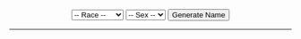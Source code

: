 <div style="margin-bottom:15px; text-align:center;">
  <select id="selectRace">
    <option label="-- Race --" disabled selected></option>
    <option value="Dragonborn">Dragonborn</option>
    <option value="Human">Human</option>
  </select>
  <select id="selectSex">
    <option label="-- Sex --" disabled selected></option>
    <option value="Female">Female</option>
    <option value="Male">Male</option>
  </select>
  <button id="buttonGenerateName" onclick="generateName()">
    Generate Name
  </button>
</div>

<hr />

<h4 style="text-align:center;"><span id="givenName"></span> <span id="familyName"></span></h4>
<script>
    function generateName() {
        let selectRace = document.getElementById('selectRace');
        let race = selectRace.options[selectRace.selectedIndex].text;
        let selectSex = document.getElementById('selectSex');
        let sex = selectSex.options[selectSex.selectedIndex].text;
        let gName = "";
        let fName = "";
        if (race == 'Dragonborn') {
            if (sex == 'Female')
                gName = dragonbornFemale[Math.floor(Math.random() * dragonbornFemale.length)];
            else
                gName = dragonbornMale[Math.floor(Math.random() * dragonbornMale.length)];
                fName = dragonbornFamily[Math.floor(Math.random() * dragonbornFamily.length)];}
        givenName.innerHTML = gName;
        familyName.innerHTML = fName;
    }
    // Data
    const dragonbornFemale = ["Aakra", "Aasathra", "Antrara", "Arava", "Biri", "Blendaeth", "Burana", "Chassath", "Daar", "Dentratha", "Doudra", "Driindar", "Eggren", "Farideh", "Findex", "Furrele", "Gesrethe", "Gilkass", "Harann", "Havilar", "Hethress", "Hillanot", "Jaxi", "Jezean", "Jheri", "Kadana", "Kava", "Korinn", "Megren", "Mijira", "Mishann", "Nala", "Nuthra", "Perra", "Pogranix", "Pyxrin", "Quespa", "Raiann", "Rezena", "Ruloth", "Saphara", "Savaran", "Surina", "Sora", "Synthrin", "Tatyan", "Thava", "Uadjit", "Vezera", "Zykroff"];
    const dragonbornMale = ["Adrex", "Arjhan", "Azzakh", "Balasar", "Baradad", "Bharash", "Bidreked", "Dadalan", "Dazzazn", "Direcris", "Donaar", "Fax", "Gargax", "Ghesh", "Gorbundus", "Greethen", "Heskan", "Hirrathak", "Ildrex", "Kaladan", "Kerkad", "Kiirith", "Kriv", "Maagog", "Medrash", "Mehen", "Mozikth", "Mreksh", "Mugrunden", "Nadarr", "Nithther", "Norkruuth", "Nykkan", "Pandjed", "Patrin", "Pijjirik", "Quarethon", "Rathkran", "Rhogar", "Rivaan", "Sethrekar", "Sharnash", "Shedinn", "Srorthen", "Tarhun", "Torinn", "Trynnicus", "Valorean", "Vrondiss", "Zedaar"];
    const dragonbornFamily = ["Belarrak", "Belnak", "Churiarajachi"];
</script>
